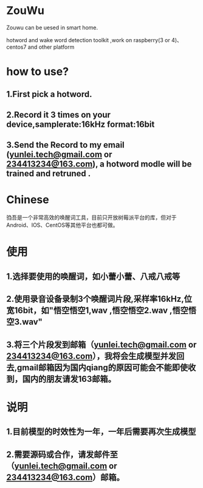 # ZouWu

Zouwu can be uesed in smart home.

hotword and wake word detection toolkit ,work on raspberry(3 or 4)、centos7 and other platform

# how to use?
## 1.First pick a hotword.
## 2.Record it 3 times on your device,samplerate:16kHz format:16bit
## 3.Send the Record to my email (yunlei.tech@gmail.com or 234413234@163.com), a hotword modle will be trained and retruned .



# Chinese

驺吾是一个非常高效的唤醒词工具，目前只开放树莓派平台的库，但对于Android、IOS、CentOS等其他平台也都可做。

# 使用
## 1.选择要使用的唤醒词，如小蕾小蕾、八戒八戒等
## 2.使用录音设备录制3个唤醒词片段,采样率16kHz,位宽16bit，如"悟空悟空1,wav ,悟空悟空2.wav ,悟空悟空3.wav" 
## 3.将三个片段发到邮箱（yunlei.tech@gmail.com or 234413234@163.com），我将会生成模型并发回去,gmail邮箱因为国内qiang的原因可能会不能即使收到，国内的朋友请发163邮箱。


# 说明

## 1.目前模型的时效性为一年，一年后需要再次生成模型
## 2.需要源码或合作，请发邮件至（yunlei.tech@gmail.com or 234413234@163.com）邮箱。
